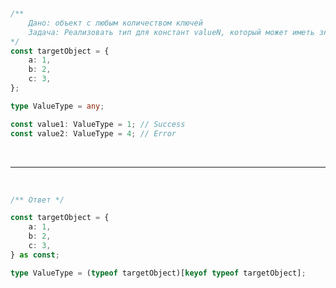 &nbsp;
&nbsp;
&nbsp;

```ts
/**
    Дано: объект с любым количеством ключей
    Задача: Реализовать тип для констант valueN, который может иметь значение одного из ключей объекта target
*/
const targetObject = {
    a: 1,
    b: 2,
    c: 3,
};

type ValueType = any;

const value1: ValueType = 1; // Success
const value2: ValueType = 4; // Error
```

&nbsp;
&nbsp;
&nbsp;

---

&nbsp;
&nbsp;
&nbsp;

```ts
/** Ответ */

const targetObject = {
    a: 1,
    b: 2,
    c: 3,
} as const;

type ValueType = (typeof targetObject)[keyof typeof targetObject];
```

&nbsp;
&nbsp;
&nbsp;
